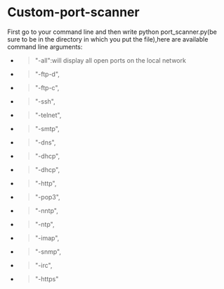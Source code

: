 # Custom-port-scanner
First go to your command line and then write python port_scanner.py(be sure to be in the directory in which you put the file),here are available command line arguments:
- > "-all":will display all open ports on the local network
- > "-ftp-d",
- > "-ftp-c",
- > "-ssh",
- > "-telnet",
- > "-smtp",
- > "-dns",
- > "-dhcp",
- > "-dhcp",
- > "-http",
- > "-pop3",
- > "-nntp",
- > "-ntp",
- > "-imap",
- > "-snmp",
- > "-irc",
- > "-https"
